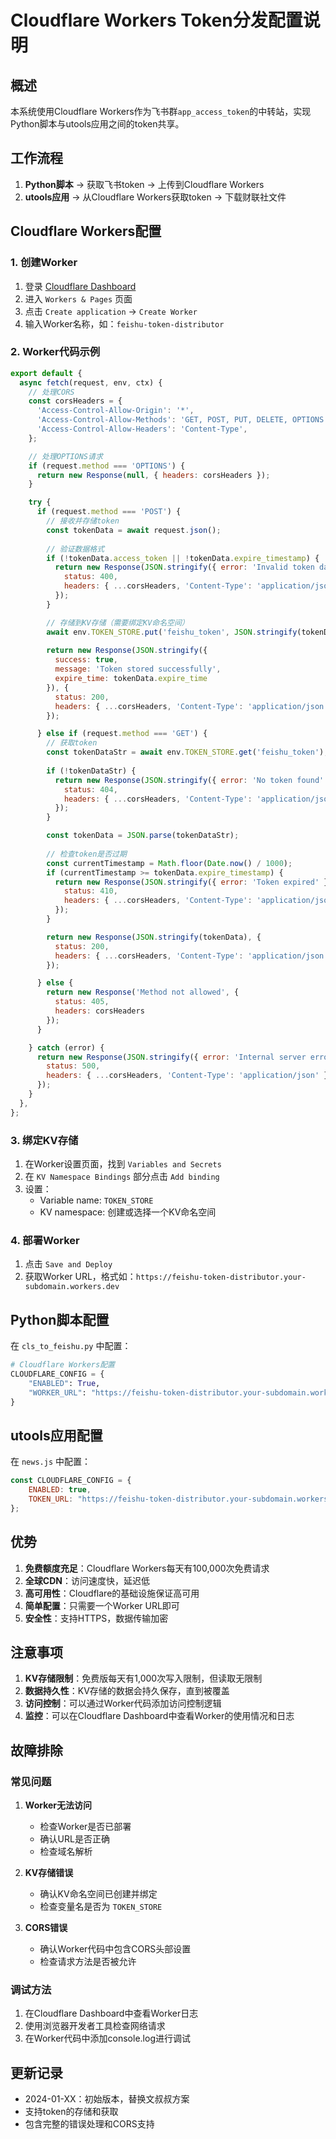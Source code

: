 # Cloudflare Workers Token分发配置说明

## 概述

本系统使用Cloudflare Workers作为飞书群`app_access_token`的中转站，实现Python脚本与utools应用之间的token共享。

## 工作流程

1. **Python脚本** → 获取飞书token → 上传到Cloudflare Workers
2. **utools应用** → 从Cloudflare Workers获取token → 下载财联社文件

## Cloudflare Workers配置

### 1. 创建Worker

1. 登录 [Cloudflare Dashboard](https://dash.cloudflare.com/)
2. 进入 `Workers & Pages` 页面
3. 点击 `Create application` → `Create Worker`
4. 输入Worker名称，如：`feishu-token-distributor`

### 2. Worker代码示例

```javascript
export default {
  async fetch(request, env, ctx) {
    // 处理CORS
    const corsHeaders = {
      'Access-Control-Allow-Origin': '*',
      'Access-Control-Allow-Methods': 'GET, POST, PUT, DELETE, OPTIONS',
      'Access-Control-Allow-Headers': 'Content-Type',
    };

    // 处理OPTIONS请求
    if (request.method === 'OPTIONS') {
      return new Response(null, { headers: corsHeaders });
    }

    try {
      if (request.method === 'POST') {
        // 接收并存储token
        const tokenData = await request.json();
        
        // 验证数据格式
        if (!tokenData.access_token || !tokenData.expire_timestamp) {
          return new Response(JSON.stringify({ error: 'Invalid token data' }), {
            status: 400,
            headers: { ...corsHeaders, 'Content-Type': 'application/json' }
          });
        }

        // 存储到KV存储（需要绑定KV命名空间）
        await env.TOKEN_STORE.put('feishu_token', JSON.stringify(tokenData));
        
        return new Response(JSON.stringify({ 
          success: true, 
          message: 'Token stored successfully',
          expire_time: tokenData.expire_time
        }), {
          status: 200,
          headers: { ...corsHeaders, 'Content-Type': 'application/json' }
        });

      } else if (request.method === 'GET') {
        // 获取token
        const tokenDataStr = await env.TOKEN_STORE.get('feishu_token');
        
        if (!tokenDataStr) {
          return new Response(JSON.stringify({ error: 'No token found' }), {
            status: 404,
            headers: { ...corsHeaders, 'Content-Type': 'application/json' }
          });
        }

        const tokenData = JSON.parse(tokenDataStr);
        
        // 检查token是否过期
        const currentTimestamp = Math.floor(Date.now() / 1000);
        if (currentTimestamp >= tokenData.expire_timestamp) {
          return new Response(JSON.stringify({ error: 'Token expired' }), {
            status: 410,
            headers: { ...corsHeaders, 'Content-Type': 'application/json' }
          });
        }

        return new Response(JSON.stringify(tokenData), {
          status: 200,
          headers: { ...corsHeaders, 'Content-Type': 'application/json' }
        });

      } else {
        return new Response('Method not allowed', { 
          status: 405,
          headers: corsHeaders
        });
      }

    } catch (error) {
      return new Response(JSON.stringify({ error: 'Internal server error' }), {
        status: 500,
        headers: { ...corsHeaders, 'Content-Type': 'application/json' }
      });
    }
  },
};
```

### 3. 绑定KV存储

1. 在Worker设置页面，找到 `Variables and Secrets`
2. 在 `KV Namespace Bindings` 部分点击 `Add binding`
3. 设置：
   - Variable name: `TOKEN_STORE`
   - KV namespace: 创建或选择一个KV命名空间

### 4. 部署Worker

1. 点击 `Save and Deploy`
2. 获取Worker URL，格式如：`https://feishu-token-distributor.your-subdomain.workers.dev`

## Python脚本配置

在 `cls_to_feishu.py` 中配置：

```python
# Cloudflare Workers配置
CLOUDFLARE_CONFIG = {
    "ENABLED": True,
    "WORKER_URL": "https://feishu-token-distributor.your-subdomain.workers.dev"
}
```

## utools应用配置

在 `news.js` 中配置：

```javascript
const CLOUDFLARE_CONFIG = {
    ENABLED: true,
    TOKEN_URL: "https://feishu-token-distributor.your-subdomain.workers.dev"
};
```

## 优势

1. **免费额度充足**：Cloudflare Workers每天有100,000次免费请求
2. **全球CDN**：访问速度快，延迟低
3. **高可用性**：Cloudflare的基础设施保证高可用
4. **简单配置**：只需要一个Worker URL即可
5. **安全性**：支持HTTPS，数据传输加密

## 注意事项

1. **KV存储限制**：免费版每天有1,000次写入限制，但读取无限制
2. **数据持久性**：KV存储的数据会持久保存，直到被覆盖
3. **访问控制**：可以通过Worker代码添加访问控制逻辑
4. **监控**：可以在Cloudflare Dashboard中查看Worker的使用情况和日志

## 故障排除

### 常见问题

1. **Worker无法访问**
   - 检查Worker是否已部署
   - 确认URL是否正确
   - 检查域名解析

2. **KV存储错误**
   - 确认KV命名空间已创建并绑定
   - 检查变量名是否为 `TOKEN_STORE`

3. **CORS错误**
   - 确认Worker代码中包含CORS头部设置
   - 检查请求方法是否被允许

### 调试方法

1. 在Cloudflare Dashboard中查看Worker日志
2. 使用浏览器开发者工具检查网络请求
3. 在Worker代码中添加console.log进行调试

## 更新记录

- 2024-01-XX：初始版本，替换文叔叔方案
- 支持token的存储和获取
- 包含完整的错误处理和CORS支持
